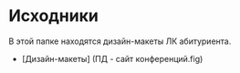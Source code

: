 # Исходники

В этой папке находятся дизайн-макеты ЛК абитуриента.

- [Дизайн-макеты] (ПД - сайт конференций.fig) 
